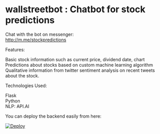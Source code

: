 # wallstreetbot : Chatbot for stock predictions 

Chat with the bot on messenger:    
http://m.me/stockpredictions  

Features:<br />

Basic stock information such as current price, dividend date, chart    
Predictions about stocks based on custom machine learning algorithm  
Qualitative information from twitter sentiment analysis on recent tweets about the stock.<br />

Technologies Used: 

Flask<br />
Python<br />
NLP: API.AI<br />


You can deploy the backend easily from here: 

[![Deploy](https://www.herokucdn.com/deploy/button.svg)](https://heroku.com/deploy)
